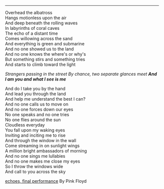 ****

Overhead the albatross  
Hangs motionless upon the air  
And deep beneath the rolling waves  
In labyrinths of coral caves  
The echo of a distant time  
Comes willowing across the sand  
And everything is green and submarine  
And no one showed us to the land  
And no one knows the where's or why's  
But something stirs and something tries  
And starts to climb toward the light  

_Strangers passing in the street_
_By chance, two separate glances meet_
**_And I am you and what I see is me_**

And do I take you by the hand  
And lead you through the land  
And help me understand the best I can?    
And no one calls us to move on    
And no one forces down our eyes    
No one speaks and no one tries  
No one flies around the sun  
Cloudless everyday  
You fall upon my waking eyes  
Inviting and inciting me to rise  
And through the window in the wall  
Come streaming in on sunlight wings  
A million bright ambassadors of morning  
And no one sings me lullabies  
And no one makes me close my eyes  
So I throw the windows wide  
And call to you across the sky  

[echoes, final performance](https://www.youtube.com/watch?v=zrProK5R7ms)
By Pink Floyd

